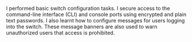 I performed basic switch configuration tasks. I secure access to the command-line
interface (CLI) and console ports using encrypted and plain text passwords. I also learnt how to
configure messages for users logging into the switch. These message banners are also used to warn
unauthorized users that access is prohibited.
